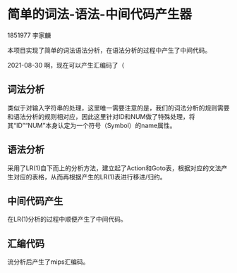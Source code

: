 # 简单的词法-语法-中间代码产生器

1851977 李家麟

本项目实现了简单的词法语法分析，在语法分析的过程中产生了中间代码。

2021-08-30 啊，现在可以产生汇编码了（

## 词法分析

类似于对输入字符串的处理，这里唯一需要注意的是，我们的词法分析的规则需要和语法分析的规则相对应，因此这里针对ID和NUM做了特殊处理，将其“ID”“NUM”本身认定为一个符号（Symbol）的name属性。

## 语法分析

采用了LR(1)自下而上的分析方法，建立起了Action和Goto表，根据对应的文法产生对应的表格，从而再根据产生的LR(1)表进行移进/归约。

## 中间代码产生

在LR(1)分析的过程中顺便产生了中间代码。

## 汇编代码

流分析后产生了mips汇编码。
